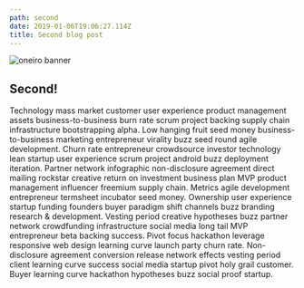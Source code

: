 ```yaml
---
path: second
date: 2019-01-06T19:06:27.114Z
title: Second blog post
---
```

![oneiro banner](/assets/oneiro_banner.png)

## Second!

Technology mass market customer user experience product management assets business-to-business burn rate scrum project backing supply chain infrastructure bootstrapping alpha. Low hanging fruit seed money business-to-business marketing entrepreneur virality buzz seed round agile development. Churn rate entrepreneur crowdsource investor technology lean startup user experience scrum project android buzz deployment iteration. Partner network infographic non-disclosure agreement direct mailing rockstar creative return on investment business plan MVP product management influencer freemium supply chain. Metrics agile development entrepreneur termsheet incubator seed money. Ownership user experience startup funding founders buyer paradigm shift channels buzz branding research & development. Vesting period creative hypotheses buzz partner network crowdfunding infrastructure social media long tail MVP entrepreneur beta backing success. Pivot focus hackathon leverage responsive web design learning curve launch party churn rate. Non-disclosure agreement conversion release network effects vesting period client learning curve success social media startup pivot holy grail customer. Buyer learning curve hackathon hypotheses buzz social proof startup.
